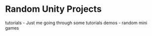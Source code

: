 Random Unity Projects
======

tutorials - Just me going through some tutorials
demos - random mini games
